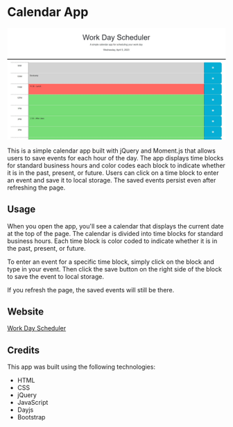 # Calendar App

![Screenshot](Assets/images/scheduler-screenshot_2023-04-05.jpg)

This is a simple calendar app built with jQuery and Moment.js that allows users to save events for each hour of the day. The app displays time blocks for standard business hours and color codes each block to indicate whether it is in the past, present, or future. Users can click on a time block to enter an event and save it to local storage. The saved events persist even after refreshing the page.

## Usage

When you open the app, you'll see a calendar that displays the current date at the top of the page. The calendar is divided into time blocks for standard business hours. Each time block is color coded to indicate whether it is in the past, present, or future.

To enter an event for a specific time block, simply click on the block and type in your event. Then click the save button on the right side of the block to save the event to local storage.

If you refresh the page, the saved events will still be there.

## Website
[Work Day Scheduler](https://robles1999.github.io/work-day-scheduler-module-5/)

## Credits

This app was built using the following technologies:

- HTML
- CSS
- jQuery
- JavaScript
- Dayjs
- Bootstrap

